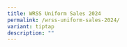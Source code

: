 ```yaml
---
title: WRSS Uniform Sales 2024
permalink: /wrss-uniform-sales-2024/
variant: tiptap
description: ""
---
```

